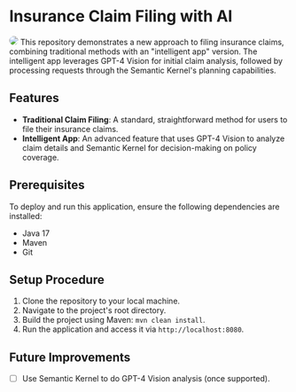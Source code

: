 # Insurance Claim Filing with AI 

<img style="border-radius: 10px;" src="https://github.com/aymenfurter/copilot-insurance-claim-demo/blob/main/sceenshot.png">
This repository demonstrates a new approach to filing insurance claims, combining traditional methods with an "intelligent app" version. The intelligent app leverages GPT-4 Vision for initial claim analysis, followed by processing requests through the Semantic Kernel's planning capabilities. 

## Features
- **Traditional Claim Filing**: A standard, straightforward method for users to file their insurance claims.
- **Intelligent App**: An advanced feature that uses GPT-4 Vision to analyze claim details and Semantic Kernel for decision-making on policy coverage.

## Prerequisites 
To deploy and run this application, ensure the following dependencies are installed:
* Java 17
* Maven
* Git

## Setup Procedure
1. Clone the repository to your local machine.
2. Navigate to the project's root directory.
3. Build the project using Maven: `mvn clean install`.
4. Run the application and access it via `http://localhost:8080`.

## Future Improvements
- [ ] Use Semantic Kernel to do GPT-4 Vision analysis (once supported).
